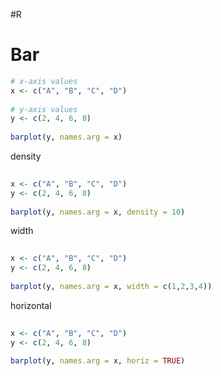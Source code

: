 #R     
# Bar
```R
# x-axis values  
x <- c("A", "B", "C", "D")  
  
# y-axis values  
y <- c(2, 4, 6, 8)  
  
barplot(y, names.arg = x)
```

density
```R
  
x <- c("A", "B", "C", "D")  
y <- c(2, 4, 6, 8)  
  
barplot(y, names.arg = x, density = 10)
```

width
```R
  
x <- c("A", "B", "C", "D")  
y <- c(2, 4, 6, 8)  
  
barplot(y, names.arg = x, width = c(1,2,3,4))
```

horizontal
```R
  
x <- c("A", "B", "C", "D")  
y <- c(2, 4, 6, 8)  
  
barplot(y, names.arg = x, horiz = TRUE)
```